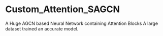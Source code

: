 # Custom_Attention_SAGCN
A Huge AGCN based Neural Network containing Attention Blocks
A large dataset trained an accurate model.
